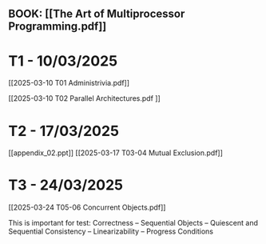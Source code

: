 ## BOOK: [[The Art of Multiprocessor Programming.pdf]]

# T1 - 10/03/2025
[[2025-03-10 T01 Administrivia.pdf]]

[[2025-03-10 T02 Parallel Architectures.pdf ]]


# T2 - 17/03/2025
[[appendix_02.ppt]]
[[2025-03-17 T03-04 Mutual Exclusion.pdf]]

# T3 - 24/03/2025
[[2025-03-24 T05-06 Concurrent Objects.pdf]]

This is important for test:
Correctness – Sequential Objects – Quiescent and Sequential Consistency – Linearizability – Progress Conditions